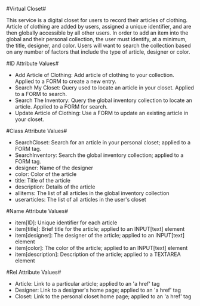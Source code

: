 #Virtual Closet#

This service is a digital closet for users to record their articles of clothing. Article of clothing are added by users, assigned a unique identifier, and are then globally accessible by all other users. In order to add an item into the global and their personal collection, the user must identify, at a minimum, the title, designer, and color. Users will want to search the collection based on any number of factors that include the type of article, designer or color.

#ID Attribute Values#
* Add Article of Clothing: Add article of clothing to your collection. Applied to a FORM to create a new entry.
* Search My Closet: Query used to locate an article in your closet. Applied to a FORM to search.
* Search The Inventory: Query the global inventory collection to locate an article. Applied to a FORM for search.
* Update Article of Clothing: Use a FORM to update an existing article in your closet.

#Class Attribute Values#
* SearchCloset: Search for an article in your personal closet; applied to a FORM tag.
* SearchInventory: Search the global inventory collection; applied to a  FORM tag.
* designer: Name of the designer
* color: Color of the article
* title: Title of the article
* description: Details of the article
* allitems: The list of all articles in the global inventory collection
* userarticles: The list of all articles in the user's closet

#Name Attribute Values#
* item[ID]: Unique identifier for each article
* item[title]: Brief title for the article; applied to an INPUT[text] element
* item[designer]: The designer of the article; applied to an INPUT[text] element
* item[color]: The color of the article; applied to an INPUT[text] element
* item[description]: Description of the article; applied to a TEXTAREA element

#Rel Attribute Values#
* Article: Link to a particular article; applied to an 'a href' tag
* Designer: Link to a designer's home page; applied to an 'a href' tag
* Closet: Link to the personal closet home page; applied to an 'a href' tag
